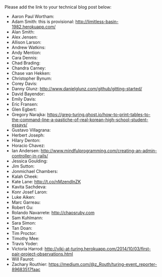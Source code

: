 Please add the link to your technical blog post below:

* Aaron Paul Wortham: 
* Adam Smith: this is provisional:  http://limitless-basin-1982.herokuapp.com/
* Alan Smith: 
* Alex Jensen: 
* Allison Larson: 
* Andrew Watkins: 
* Andy Mention: 
* Cara Dennis: 
* Chad Brading: 
* Chandra Carney: 
* Chase van Hekken: 
* Christopher Bynum: 
* Corey Davis: 
* Danny Glunz: http://www.danielglunz.com/github/gitting-started/ 
* David Bayendor: 
* Emily Davis: 
* Eric Fransen: 
* Glen Egbert: 
* Gregory Narajka: https://greg-turing.ghost.io/how-to-print-tables-to-the-command-line-a-pastiche-of-real-korean-high-school-student-essays/
* Gustavo Villagrana: 
* Herbert Joseph: 
* Hilary Denton: 
* Horacio Chavez: 
* Ian Andersen: http://www.mindfulprogramming.com/creating-an-admin-controller-in-rails/
* Jessica Goulding: 
* Jim Sutton: 
* Jonmichael Chambers: 
* Kalah Cheek: 
* Kate Lane: http://t.co/nMzendlnZK
* Kavita Sachdeva: 
* Konr Josef Laron: 
* Luke Aiken: 
* Marc Garreau: 
* Robert Gu: 
* Rolando Navarrete: http://chaosruby.com
* Sam Kuhlmann: 
* Sara Simon: 
* Tan Doan: 
* Tim Proctor: 
* Timothy Mee: 
* Travis Yoder: 
* Victoria Harrod: http://viki-at-turing.herokuapp.com/2014/10/03/first-pair-project-observations.html
* Will Faurot: 
* Zachary Routhier: https://medium.com/@z_Routh/turing-event_reporter-89683517faac
